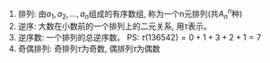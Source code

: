 

1. 排列: 由$a_1, a_2, ..., a_n$组成的有序数组, 称为一个n元排列(共$A^n_n$种)
2. 逆序: 大数在小数前的一个排列上的二元关系, 用$\tau$表示。
3. 逆序数: 一个排列的总逆序数。
		PS: $\tau(136542)=0+1+3+2+1=7$
4. 奇偶排列: 奇排列$\tau$为奇数, 偶排列$\tau$为偶数